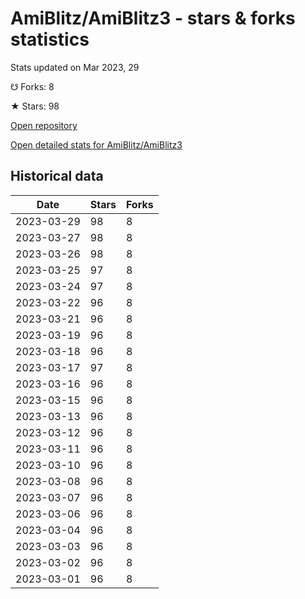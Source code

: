 # AmiBlitz/AmiBlitz3 - stars & forks statistics

Stats updated on Mar 2023, 29

☋ Forks: 8

★ Stars: 98

[Open repository](https://github.com/AmiBlitz/AmiBlitz3)

[Open detailed stats for AmiBlitz/AmiBlitz3](https://reviewgithub.com/rep/AmiBlitz/AmiBlitz3)

## Historical data
| Date | Stars | Forks |
|------|-------|-------|
| 2023-03-29 | 98 | 8 | 
| 2023-03-27 | 98 | 8 | 
| 2023-03-26 | 98 | 8 | 
| 2023-03-25 | 97 | 8 | 
| 2023-03-24 | 97 | 8 | 
| 2023-03-22 | 96 | 8 | 
| 2023-03-21 | 96 | 8 | 
| 2023-03-19 | 96 | 8 | 
| 2023-03-18 | 96 | 8 | 
| 2023-03-17 | 97 | 8 | 
| 2023-03-16 | 96 | 8 | 
| 2023-03-15 | 96 | 8 | 
| 2023-03-13 | 96 | 8 | 
| 2023-03-12 | 96 | 8 | 
| 2023-03-11 | 96 | 8 | 
| 2023-03-10 | 96 | 8 | 
| 2023-03-08 | 96 | 8 | 
| 2023-03-07 | 96 | 8 | 
| 2023-03-06 | 96 | 8 | 
| 2023-03-04 | 96 | 8 | 
| 2023-03-03 | 96 | 8 | 
| 2023-03-02 | 96 | 8 | 
| 2023-03-01 | 96 | 8 | 

